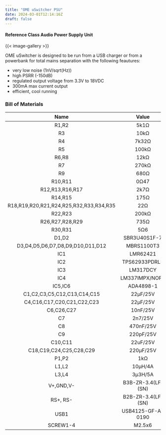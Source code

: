 ```yaml
---
title: "OME uSwitcher PSU"
date: 2024-03-01T12:14:16Z
draft: false
---
```

#### Reference Class Audio Power Supply Unit

{{< image-gallery >}}

OME uSwitcher is designed to be run from a USB charger or from a powerbank for total mains separation with the following feautures:

- very low noise (1nV/sqrt(Hz))
- high PSRR (-150dB)
- regulated output voltage from 3.3V to 18VDC
- 300mA max current output
- efficient, cool running

### Bill of Materials

| Name                                    | Value               | Quantity  |             
|:---------------------------------------:|:-------------------:|:---------:|
| R1,R2                                   |  5k1Ω               |     2     |
| R3                                      |  10kΩ               |     1     |
| R4                                      |  7k32Ω              |     1     |
| R5                                      |  100kΩ              |     1     |
| R6,R8                                   |  12kΩ               |     2     |
| R7                                      |  270kΩ              |     1     |
| R9                                      |  680Ω               |     1     |
| R10,R11                                 |  0Ω47               |     2     |
| R12,R13,R16,R17                         |  2k7Ω               |     4     |
| R14,R15                                 |  175Ω               |     2     |
| R18,R19,R20,R21,R24,R25,R32,R33,R34,R35 |  22Ω                |    10     |
| R22,R23                                 |  200kΩ              |     2     |
| R26,R27,R28,R29                         |  735Ω               |     4     |
| R30,R31                                 |  5Ω6                |     2     |
| D1,D2                                   |  SBR3U40S1F-7       |     2     |
| D3,D4,D5,D6,D7,D8,D9,D10,D11,D12        |  MBRS1100T3         |    10     |
| IC1                                     |  LMR62421           |     1     |
| IC2                                     |  TPS62933PDRLR      |     1     |
| IC3                                     |  LM317DCY           |     1     |
| IC4                                     |  LM337IMPX/NOPB     |     1     |
| IC5,IC6                                 |  ADA4898-1          |     2     |
| C1,C2,C3,C5,C12,C13,C14,C15             |  22µF/25V           |     8     |
| C4,C16,C17,C20,C21,C22,C23              |  22µF/25V           |     7     |
| C6,C26,C27                              |  10nF/25V           |     3     |
| C7                                      |  2n7/25V            |     1     |
| C8                                      |  470nF/25V          |     1     |
| C9                                      |  220pF/25V          |     1     |
| C10,C11                                 |  22uF/25V           |     2     |
| C18,C19,C24,C25,C28,C29                 |  220µF/25V          |     6     |
| P1,P2                                   |  1kΩ                |     2     |
| L1,L2                                   |  10µH/4A            |     2     |
| L3,L4                                   |  3µ3H/5A            |     2     |
| V+,GND,V-                               |  B3B-ZR-3.4(LF)(SN) |     1     |
| RS+, RS-                                |  B2B-ZR-3.4(LF)(SN) |     2     |
| USB1                                    |  USB4125-GF-A-0190  |     1     |
| SCREW1-4                                |  M2.5x6             |     4     |
